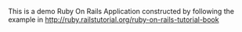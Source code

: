 This is a demo Ruby On Rails Application constructed by following the example in http://ruby.railstutorial.org/ruby-on-rails-tutorial-book
